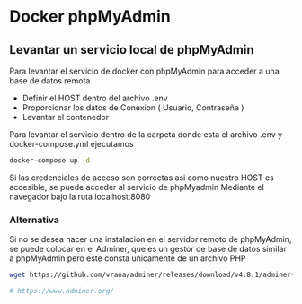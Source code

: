 # Docker phpMyAdmin
## Levantar un servicio local de phpMyAdmin

Para levantar el servicio de docker con phpMyAdmin para acceder a una base de datos remota.


- Definir el HOST dentro del archivo .env
- Proporcionar los datos de Conexion ( Usuario, Contraseña )
- Levantar el contenedor

Para levantar el servicio dentro de la carpeta donde esta el archivo .env y docker-compose.yml ejecutamos
```sh
docker-compose up -d
```

Si las credenciales de acceso son correctas asi como nuestro HOST es accesible, se puede acceder al servicio de phpMyadmin
Mediante el navegador bajo la ruta localhost:8080

### Alternativa

Si no se desea hacer una instalacion en el servidor remoto de phpMyAdmin, se puede colocar en el Adminer, que es un gestor de base de datos similar a phpMyAdmin pero este consta unicamente de un archivo PHP

```sh 
wget https://github.com/vrana/adminer/releases/download/v4.8.1/adminer-4.8.1.php

# https://www.adminer.org/
```